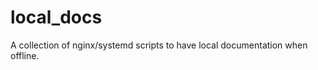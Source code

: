 local_docs
==========

A collection of nginx/systemd scripts to have local documentation when offline.
